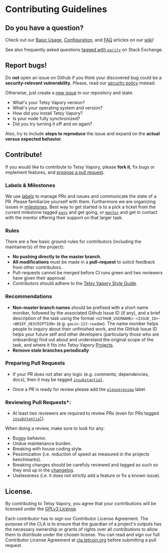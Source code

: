 # Contributing Guidelines

## Do you have a question?

Check out our [Basic Usage](https://wiki.tetcoin.org/Basic-Usage), [Configuration](https://wiki.tetcoin.org/Configuring-Tetsy-Vapory), and [FAQ](https://wiki.tetcoin.org/FAQ) articles on our [wiki](https://wiki.tetcoin.org/)!

See also frequently asked questions [tagged with `parity`](https://ethereum.stackexchange.com/questions/tagged/parity?sort=votes&pageSize=50) on Stack Exchange.

## Report bugs!

Do **not** open an issue on Github if you think your discovered bug could be a **security-relevant vulnerability**. Please, read our [security policy](../SECURITY.md) instead.

Otherwise, just create a [new issue](https://github.com/openvapory/tetsy-vapory/issues/new) in our repository and state:

- What's your Tetsy Vapory version?
- What's your operating system and version?
- How did you install Tetsy Vapory?
- Is your node fully synchronized?
- Did you try turning it off and on again?

Also, try to include **steps to reproduce** the issue and expand on the **actual versus expected behavior**.

## Contribute!

If you would like to contribute to Tetsy Vapory, please **fork it**, fix bugs or implement features, and [propose a pull request](https://github.com/openvapory/tetsy-vapory/compare).

### Labels & Milestones

We use [labels](https://github.com/openvapory/tetsy-vapory/labels) to manage PRs and issues and communicate the state of a PR. Please familiarize yourself with them. Furthermore we are organizing issues in [milestones](https://github.com/openvapory/tetsy-vapory/milestones). Best way to get started is to a pick a ticket from the current milestone tagged [`easy`](https://github.com/openvapory/tetsy-vapory/labels/Q2-easy%20%F0%9F%92%83) and get going, or [`mentor`](https://github.com/openvapory/tetsy-vapory/labels/Q1-mentor%20%F0%9F%95%BA) and get in contact with the mentor offering their support on that larger task.

### Rules

There are a few basic ground-rules for contributors (including the maintainer(s) of the project):

* **No pushing directly to the master branch**.
* **All modifications** must be made in a **pull-request** to solicit feedback from other contributors.
* Pull-requests cannot be merged before CI runs green and two reviewers have given their approval.
* Contributors should adhere to the [Tetsy Vapory Style Guide](https://wiki.tetcoin.org/Tetsy-Vapory-Style-Guide).

### Recommendations

* **Non-master branch names** *should* be prefixed with a short name moniker, followed by the associated Github Issue ID (if any), and a brief description of the task using the format `<GITHUB_USERNAME>-<ISSUE_ID>-<BRIEF_DESCRIPTION>` (e.g. `gavin-123-readme`). The name moniker helps people to inquiry about their unfinished work, and the GitHub Issue ID helps your future self and other developers (particularly those who are onboarding) find out about and understand the original scope of the task, and where it fits into Tetsy Vapory [Projects](https://github.com/openvapory/tetsy-vapory/projects).
* **Remove stale branches periodically**

### Preparing Pull Requests

* If your PR does not alter any logic (e.g. comments, dependencies, docs), then it may be tagged [`insubstantial`](https://github.com/openvapory/tetsy-vapory/pulls?q=is%3Aopen+is%3Apr+label%3A%22A2-insubstantial+%F0%9F%91%B6%22).

* Once a PR is ready for review please add the [`pleasereview`](https://github.com/openvapory/tetsy-vapory/pulls?utf8=%E2%9C%93&q=is%3Aopen+is%3Apr+label%3A%22A0-pleasereview+%F0%9F%A4%93%22+) label.

### Reviewing Pull Requests*:

* At least two reviewers are required to review PRs (even for PRs tagged [`insubstantial`](https://github.com/openvapory/tetsy-vapory/pulls?q=is%3Aopen+is%3Apr+label%3A%22A2-insubstantial+%F0%9F%91%B6%22)).

When doing a review, make sure to look for any:

* Buggy behavior.
* Undue maintenance burden.
* Breaking with house coding style.
* Pessimization (i.e. reduction of speed as measured in the projects benchmarks).
* Breaking changes should be carefuly reviewed and tagged as such so they end up in the [changelog](../CHANGELOG.md).
* Uselessness (i.e. it does not strictly add a feature or fix a known issue).

## License.

By contributing to Tetsy Vapory, you agree that your contributions will be licensed under the [GPLv3 License](../LICENSE).

Each contributor has to sign our Contributor License Agreement. The purpose of the CLA is to ensure that the guardian of a project's outputs has the necessary ownership or grants of rights over all contributions to allow them to distribute under the chosen license. You can read and sign our full Contributor License Agreement at [cla.tetcoin.org](https://cla.tetcoin.org) before submitting a pull request.
